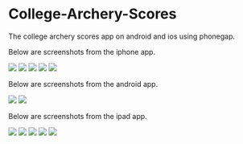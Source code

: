 College-Archery-Scores
======================

The college archery scores app on android and ios using phonegap.

Below are screenshots from the iphone app.

[![](http://a4.mzstatic.com/us/r1000/060/Purple/v4/71/c8/b7/71c8b779-a7f2-2cd8-1ba4-760c83d3bc38/mza_8679972229669376227.320x480-75.jpg)](http://itunes.apple.com/us/app/college-archery-scores/id524013147?mt=8)
[![](http://a5.mzstatic.com/us/r1000/073/Purple/v4/5c/b4/86/5cb486c6-620b-4d1b-4bcb-02f92025fdec/mza_4778134672749832593.320x480-75.jpg)](http://itunes.apple.com/us/app/college-archery-scores/id524013147?mt=8) [![](http://a5.mzstatic.com/us/r1000/119/Purple/v4/9f/8e/c6/9f8ec672-cfa2-e295-0b3e-a4eeceab4efe/mza_8322285972526305103.320x480-75.jpg)](http://itunes.apple.com/us/app/college-archery-scores/id524013147?mt=8) [![](http://a5.mzstatic.com/us/r1000/115/Purple/v4/ba/04/ff/ba04ff35-dc4e-18c0-d91f-04e3df7acc8c/mza_4676954884737045328.320x480-75.jpg)](http://itunes.apple.com/us/app/college-archery-scores/id524013147?mt=8) [![](http://a3.mzstatic.com/us/r1000/064/Purple/v4/e0/74/8b/e0748b27-b19c-6dda-7d0e-8e00736b1bdb/mza_8832030559644145321.320x480-75.jpg)](http://itunes.apple.com/us/app/college-archery-scores/id524013147?mt=8)

Below are screenshots from the android app.

[![](http://lh4.ggpht.com/3QOKvl3fGLiCaR2lp17Zz-726e_15doIorlB9nJjWQ4jGAWf_9dn43EKdJrZSt2KFH8)]( https://play.google.com/store/apps/details?id=com.phonegap.archeryscores&feature=search_result#?t=W251bGwsMSwxLDEsImNvbS5waG9uZWdhcC5hcmNoZXJ5c2NvcmVzIl0.)
[![](http://lh4.ggpht.com/Z6OIcKR0FQksQh6ZGFG_o97MnPVLtdRc80zR7_fiSA7OpymVXbVPiqcCvehqf2DUiQ)]( https://play.google.com/store/apps/details?id=com.phonegap.archeryscores&feature=search_result#?t=W251bGwsMSwxLDEsImNvbS5waG9uZWdhcC5hcmNoZXJ5c2NvcmVzIl0.)

Below are screenshots from the ipad app.

[![](http://a1.mzstatic.com/us/r1000/100/Purple/v4/c9/50/b0/c950b05b-85b4-0474-9902-827e2be23fca/mza_1230844838936761750.480x480-75.jpg)](http://itunes.apple.com/us/app/college-archery-scores/id524013147?mt=8)
[![](http://a1.mzstatic.com/us/r1000/072/Purple/v4/58/2a/6e/582a6ef5-9153-7c5a-df06-1985cfa2c16d/mza_3519858197949520995.480x480-75.jpg)](http://itunes.apple.com/us/app/college-archery-scores/id524013147?mt=8) [![](http://a1.mzstatic.com/us/r1000/072/Purple/v4/ab/a7/7f/aba77fbd-7777-5f55-3e4e-de54f62a5c82/mza_4026325054327441684.480x480-75.jpg)](http://itunes.apple.com/us/app/college-archery-scores/id524013147?mt=8) [![](http://a5.mzstatic.com/us/r1000/104/Purple/v4/cc/2b/91/cc2b9149-5f5f-3fb5-b004-da2a9170b01c/mza_5882173815960557132.480x480-75.jpg)](http://itunes.apple.com/us/app/college-archery-scores/id524013147?mt=8) [![](http://a2.mzstatic.com/us/r1000/067/Purple/v4/08/de/77/08de7778-327b-929f-f0f0-2901d7aec3ac/mza_4014887420265484281.480x480-75.jpg)](http://itunes.apple.com/us/app/college-archery-scores/id524013147?mt=8)


